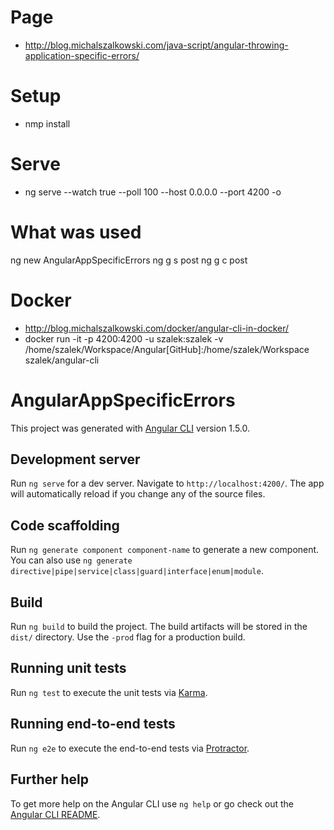 # Page
- http://blog.michalszalkowski.com/java-script/angular-throwing-application-specific-errors/

# Setup
- nmp install

# Serve
- ng serve --watch true --poll 100 --host 0.0.0.0 --port 4200 -o

# What was used

ng new AngularAppSpecificErrors
ng g s post
ng g c post


# Docker

- http://blog.michalszalkowski.com/docker/angular-cli-in-docker/
- docker run -it -p 4200:4200 -u szalek:szalek -v /home/szalek/Workspace/Angular[GitHub]:/home/szalek/Workspace szalek/angular-cli


# AngularAppSpecificErrors

This project was generated with [Angular CLI](https://github.com/angular/angular-cli) version 1.5.0.

## Development server

Run `ng serve` for a dev server. Navigate to `http://localhost:4200/`. The app will automatically reload if you change any of the source files.

## Code scaffolding

Run `ng generate component component-name` to generate a new component. You can also use `ng generate directive|pipe|service|class|guard|interface|enum|module`.

## Build

Run `ng build` to build the project. The build artifacts will be stored in the `dist/` directory. Use the `-prod` flag for a production build.

## Running unit tests

Run `ng test` to execute the unit tests via [Karma](https://karma-runner.github.io).

## Running end-to-end tests

Run `ng e2e` to execute the end-to-end tests via [Protractor](http://www.protractortest.org/).

## Further help

To get more help on the Angular CLI use `ng help` or go check out the [Angular CLI README](https://github.com/angular/angular-cli/blob/master/README.md).
